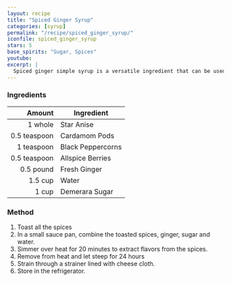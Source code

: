 ```yaml
---
layout: recipe
title: "Spiced Ginger Syrup"
categories: [syrup]
permalink: "/recipe/spiced_ginger_syrup/"
iconfile: spiced_ginger_syrup
stars: 5
base_spirits: "Sugar, Spices"
youtube:
excerpt: |
  Spiced ginger simple syrup is a versatile ingredient that can be used in Dark 'n Stormy.
---
```


### Ingredients

|       Amount | Ingredient        |
| -----------: | ----------------- |
|      1 whole | Star Anise        |
| 0.5 teaspoon | Cardamom Pods     |
|   1 teaspoon | Black Peppercorns |
| 0.5 teaspoon | Allspice Berries  |
|    0.5 pound | Fresh Ginger      |
|      1.5 cup | Water             |
|        1 cup | Demerara Sugar    |

### Method

1. Toast all the spices
1. In a small sauce pan, combine the toasted spices, ginger, sugar and water.
1. Simmer over heat for 20 minutes to extract flavors from the spices.
1. Remove from heat and let steep for 24 hours
1. Strain through a strainer lined with cheese cloth.
1. Store in the refrigerator.
